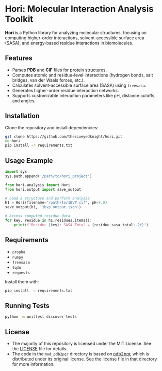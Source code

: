 # Hori: Molecular Interaction Analysis Toolkit

**Hori** is a Python library for analyzing molecular structures, focusing on computing higher-order interactions, solvent-accessible surface area (SASA), and energy-based residue interactions in biomolecules.

## Features
- Parses **PDB** and **CIF** files for protein structures.
- Computes atomic and residue-level interactions (hydrogen bonds, salt bridges, van der Waals forces, etc.).
- Calculates solvent-accessible surface area (SASA) using `freesasa`.
- Generates higher-order residue interaction networks.
- Supports customizable interaction parameters like pH, distance cutoffs, and angles.

## Installation

Clone the repository and install dependencies:

```bash
git clone https://github.com/thesixeyedknight/hori.git
cd hori
pip install -r requirements.txt
```

## Usage Example

```python
import sys
sys.path.append('/path/to/hori_project')

from hori.analysis import Hori
from hori.output import save_output

# Load a structure and perform analysis
h1 = Hori(filename='/path/to/1BVP.cif', pH=7.0)
save_output(h1, '1bvp_output.json')

# Access computed residue data
for key, residue in h1.residues.items():
    print(f"Residue {key}: SASA Total = {residue.sasa_total:.2f}")
```

## Requirements

- `propka`
- `numpy`
- `freesasa`
- `tqdm`
- `requests`

Install them with:

```bash
pip install -r requirements.txt
```

## Running Tests

```bash
python -m unittest discover tests
```

## License

- The majority of this repository is licensed under the MIT License. See the [LICENSE](./LICENSE) file for details.
- The code in the `mod_pdb2pqr` directory is based on [pdb2pqr](https://github.com/Electrostatics/pdb2pqr), which is distributed under its original license. See the license file in that directory for more information.

